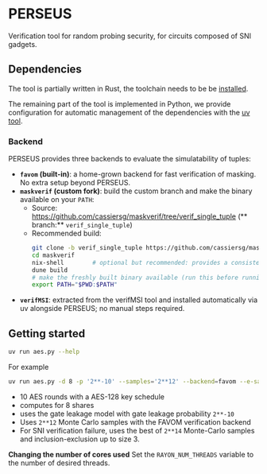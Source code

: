 # PERSEUS

Verification tool for random probing security, for circuits composed of SNI gadgets.

## Dependencies

The tool is partially written in Rust, the toolchain needs to be be [installed](https://rust-lang.org/tools/install).

The remaining part of the tool is implemented in Python, we provide
configuration for automatic management of the dependencies with the
[uv tool](https://docs.astral.sh/uv/getting-started/installation/).

### Backend

PERSEUS provides three backends to evaluate the simulatability of tuples:
- **`favom` (built-in)**: a home-grown backend for fast verification of masking. No extra setup beyond PERSEUS.
- **`maskverif` (custom fork)**:  build the custom branch and make the binary available on your `PATH`:
  - Source: <https://github.com/cassiersg/maskverif/tree/verif_single_tuple> (** branch:** `verif_single_tuple`)
  - Recommended build:
    ```bash
    git clone -b verif_single_tuple https://github.com/cassiersg/maskverif.git
    cd maskverif
    nix-shell        # optional but recommended: provides a consistent OCaml toolchain
    dune build
    # make the freshly built binary available (run this before running PERSEUS, not in the nix-shell)
    export PATH="$PWD:$PATH"
    ```
- **`verifMSI`**: extracted from the verifMSI tool and installed automatically via uv alongside PERSEUS; no manual steps required.

## Getting started

```sh
uv run aes.py --help
```

For example
```sh
uv run aes.py -d 8 -p '2**-10' --samples='2**12' --backend=favom --e-samples='2**14' --prej-lim=3
```

- 10 AES rounds with a AES-128 key schedule
- computes for 8 shares
- uses the gate leakage model with gate leakage probability `2**-10`
- Uses `2**12` Monte Carlo samples with the FAVOM verification backend
- For SNI verification failure, uses the best of `2**14` Monte-Carlo samples and inclusion-exclusion up to size 3.

**Changing the number of cores used** Set the `RAYON_NUM_THREADS` variable to the number of desired threads.
